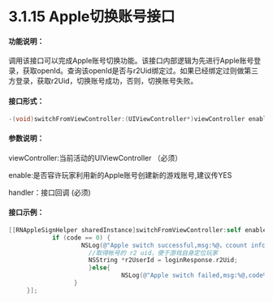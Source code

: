 # 3.1.15 Apple切换账号接口

#### 功能说明：

 调用该接口可以完成Apple账号切换功能。该接口内部逻辑为先进行Apple账号登录，获取openId。查询该openId是否与r2Uid绑定过。如果已经绑定过则做第三方登录，获取r2Uid，切换账号成功，否则，切换账号失败。

#### 接口形式：

```objectivec
-(void)switchFromViewController:(UIViewController*)viewController enableCreateNewAccount:(BOOL)enable onCompletionHandler:(RNAppleApiCompletionHandler)handler;
```

#### 参数说明：

 viewController:当前活动的UIViewController （必须）

 enable:是否容许玩家利用新的Apple账号创建新的游戏账号,建议传YES 

handler：接口回调 \(必须\)

#### 接口示例：

```objectivec
[[RNAppleSignHelper sharedInstance]switchFromViewController:self enableCreateNewAccount:YES onCompletionHandler:^(int code, NSString * _Nonnull msg, RNLoginResponse * _Nonnull loginResponse, NSDictionary * _Nonnull accoutInfo) {
            if (code == 0) {
                    NSLog(@"Apple switch successful,msg:%@，ccount info :%@",msg,accoutInfo);
                      //取得帐号的 r2 uid，便于游戏自身定位玩家
                      NSString *r2UserId = loginResponse.r2Uid;
                      }else{
                               NSLog(@"Apple switch failed,msg:%@,code%d",msg,code);
                  }
     }];

```

